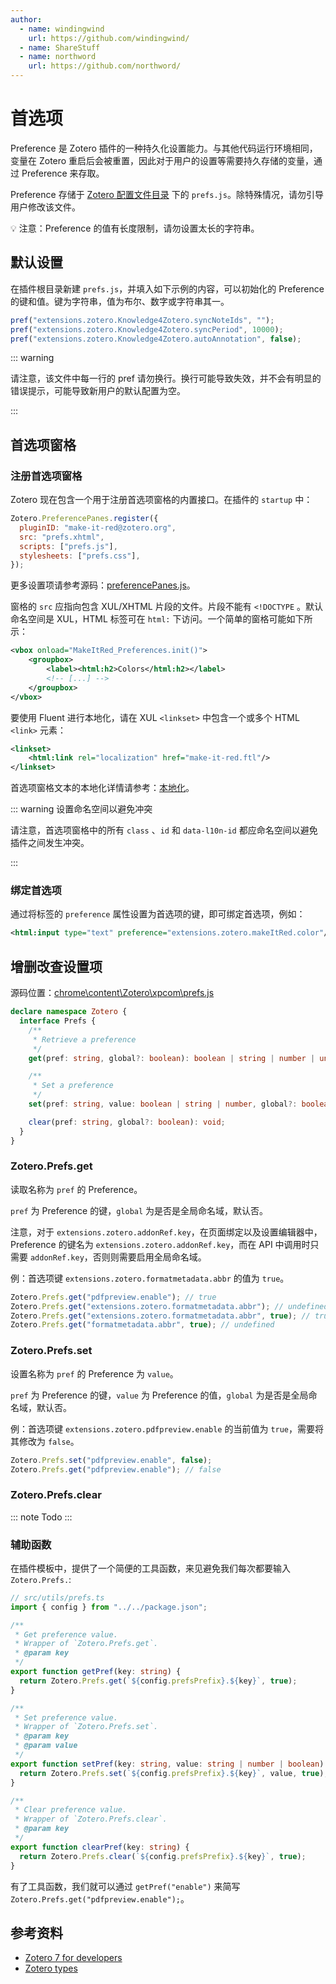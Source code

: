 ```yaml
---
author:
  - name: windingwind
    url: https://github.com/windingwind/
  - name: ShareStuff
  - name: northword
    url: https://github.com/northword/
---
```


# 首选项

Preference 是 Zotero 插件的一种持久化设置能力。与其他代码运行环境相同，变量在 Zotero 重启后会被重置，因此对于用户的设置等需要持久存储的变量，通过 Preference 来存取。

Preference 存储于 [Zotero 配置文件目录](https://www.zotero.org/support/kb/profile_directory) 下的 `prefs.js`。除特殊情况，请勿引导用户修改该文件。

💡 注意：Preference 的值有长度限制，请勿设置太长的字符串。

## 默认设置

在插件根目录新建 `prefs.js`，并填入如下示例的内容，可以初始化的 Preference 的键和值。键为字符串，值为布尔、数字或字符串其一。

```javascript
pref("extensions.zotero.Knowledge4Zotero.syncNoteIds", "");
pref("extensions.zotero.Knowledge4Zotero.syncPeriod", 10000);
pref("extensions.zotero.Knowledge4Zotero.autoAnnotation", false);
```

::: warning

请注意，该文件中每一行的 pref 请勿换行。换行可能导致失效，并不会有明显的错误提示，可能导致新用户的默认配置为空。

:::

## 首选项窗格

### 注册首选项窗格

Zotero 现在包含一个用于注册首选项窗格的内置接口。在插件的 `startup` 中：

```js
Zotero.PreferencePanes.register({
  pluginID: "make-it-red@zotero.org",
  src: "prefs.xhtml",
  scripts: ["prefs.js"],
  stylesheets: ["prefs.css"],
});
```

更多设置项请参考源码：[preferencePanes.js](https://github.com/zotero/zotero/blob/main/chrome/content/zotero/xpcom/preferencePanes.js#L123)。

窗格的 `src` 应指向包含 XUL/XHTML 片段的文件。片段不能有 `<!DOCTYPE` 。默认命名空间是 XUL，HTML 标签可在 `html:` 下访问。一个简单的窗格可能如下所示：

```xml
<vbox onload="MakeItRed_Preferences.init()">
	<groupbox>
		<label><html:h2>Colors</html:h2></label>
		<!-- [...] -->
	</groupbox>
</vbox>
```

要使用 Fluent 进行本地化，请在 XUL `<linkset>` 中包含一个或多个 HTML `<link>` 元素：

```xml
<linkset>
	<html:link rel="localization" href="make-it-red.ftl"/>
</linkset>
```

首选项窗格文本的本地化详情请参考：[本地化](./locale.md)。

::: warning 设置命名空间以避免冲突

请注意，首选项窗格中的所有 `class` 、`id` 和 `data-l10n-id` 都应命名空间以避免插件之间发生冲突。

:::

### 绑定首选项

通过将标签的 `preference` 属性设置为首选项的键，即可绑定首选项，例如：

```xml
<html:input type="text" preference="extensions.zotero.makeItRed.color"/>
```

## 增删改查设置项

源码位置：[chrome\content\Zotero\xpcom\prefs.js](https://github.com/zotero/zotero/blob/master/chrome/content/zotero/xpcom/prefs.js)

```typescript
declare namespace Zotero {
  interface Prefs {
    /**
     * Retrieve a preference
     */
    get(pref: string, global?: boolean): boolean | string | number | undefined;

    /**
     * Set a preference
     */
    set(pref: string, value: boolean | string | number, global?: boolean): any;

    clear(pref: string, global?: boolean): void;
  }
}
```

### Zotero.Prefs.get

读取名称为 `pref` 的 Preference。

`pref` 为 Preference 的键，`global` 为是否是全局命名域，默认否。

注意，对于 `extensions.zotero.addonRef.key`，在页面绑定以及设置编辑器中，Preference 的键名为 `extensions.zotero.addonRef.key`，而在 API 中调用时只需要 `addonRef.key`，否则则需要启用全局命名域。

例：首选项键 `extensions.zotero.formatmetadata.abbr` 的值为 `true`。

```typescript
Zotero.Prefs.get("pdfpreview.enable"); // true
Zotero.Prefs.get("extensions.zotero.formatmetadata.abbr"); // undefined
Zotero.Prefs.get("extensions.zotero.formatmetadata.abbr", true); // true
Zotero.Prefs.get("formatmetadata.abbr", true); // undefined
```

### Zotero.Prefs.set

设置名称为 `pref` 的 Preference 为 `value`。

`pref` 为 Preference 的键，`value` 为 Preference 的值，`global` 为是否是全局命名域，默认否。

例：首选项键 `extensions.zotero.pdfpreview.enable` 的当前值为 `true`，需要将其修改为 `false`。

```typescript
Zotero.Prefs.set("pdfpreview.enable", false);
Zotero.Prefs.get("pdfpreview.enable"); // false
```

### Zotero.Prefs.clear

::: note Todo
:::

### 辅助函数

在插件模板中，提供了一个简便的工具函数，来见避免我们每次都要输入 `Zotero.Prefs.`:

```ts
// src/utils/prefs.ts
import { config } from "../../package.json";

/**
 * Get preference value.
 * Wrapper of `Zotero.Prefs.get`.
 * @param key
 */
export function getPref(key: string) {
  return Zotero.Prefs.get(`${config.prefsPrefix}.${key}`, true);
}

/**
 * Set preference value.
 * Wrapper of `Zotero.Prefs.set`.
 * @param key
 * @param value
 */
export function setPref(key: string, value: string | number | boolean) {
  return Zotero.Prefs.set(`${config.prefsPrefix}.${key}`, value, true);
}

/**
 * Clear preference value.
 * Wrapper of `Zotero.Prefs.clear`.
 * @param key
 */
export function clearPref(key: string) {
  return Zotero.Prefs.clear(`${config.prefsPrefix}.${key}`, true);
}
```

有了工具函数，我们就可以通过 `getPref("enable")` 来简写 `Zotero.Prefs.get("pdfpreview.enable");`。

## 参考资料

- [Zotero 7 for developers](https://www.zotero.org/support/dev/zotero_7_for_developers)
- [Zotero types](https://github.com/windingwind/zotero-types/blob/master/types/xpcom/prefs.d.ts)
